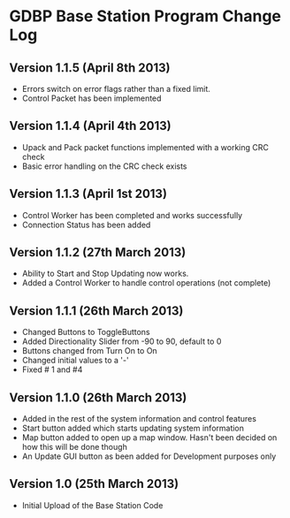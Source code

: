 GDBP Base Station Program Change Log
====================================

Version 1.1.5 (April 8th 2013)
-----------------------------

- Errors switch on error flags rather than a fixed limit.
- Control Packet has been implemented

Version 1.1.4 (April 4th 2013)
------------------------------

- Upack and Pack packet functions implemented with a working CRC check
- Basic error handling on the CRC check exists

Version 1.1.3 (April 1st 2013)
------------------------------

- Control Worker has been completed and works successfully
- Connection Status has been added

Version 1.1.2 (27th March 2013)
-------------------------------

- Ability to Start and Stop Updating now works.
- Added a Control Worker to handle control operations (not complete)

Version 1.1.1 (26th March 2013)
-----------------------------

- Changed Buttons to ToggleButtons
- Added Directionality Slider from -90 to 90, default to 0
- Buttons changed from Turn On to On
- Changed initial values to a '-'
- Fixed # 1 and #4


Version 1.1.0 (26th March 2013)
-----------------------------

- Added in the rest of the system information and control features
- Start button added which starts updating system information
- Map button added to open up a map window. Hasn't been decided on how this will be done though
- An Update GUI button as been added for Development purposes only
																																																																																																																																																																																																			


Version 1.0 (25th March 2013)
-----------------------------

- Initial Upload of the Base Station Code


